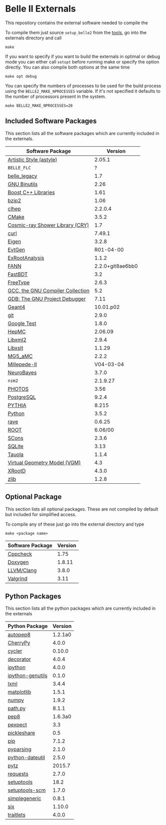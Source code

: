 Belle II Externals
==================

This repository contains the external software needed to compile the 

To compile them just source `setup_belle2` from the
[tools](https://stash.desy.de/projects/B2/repos/tools/), go into the externals
directory and call

    make

If you want to specify if you want to build the externals in optimal or debug
mode you can either call `setopt` before running make or specify the option
directly. You can also compile both options at the same time

    make opt debug

You can specify the numbers of processes to be used for the build process using
the `BELLE2_MAKE_NPROCESSES` variable. If it's not specified it defaults to the
number of processors present in the system.

    make BELLE2_MAKE_NPROCESSES=20


Included Software Packages
--------------------------

This section lists all the software packages which are currently included in
the externals. 

| Software Package                                                             | Version          |
|------------------------------------------------------------------------------|------------------|
| [Artistic Style (astyle)](http://astyle.sourceforge.net/)                    | 2.05.1           |
| `BELLE_FLC`                                                                  | ?                |
| [belle\_legacy](https://stash.desy.de/projects/B2G/repos/belle_legacy/)      | 1.7              |
| [GNU Binutils](https://www.gnu.org/software/binutils/)                       | 2.26             |
| [Boost C++ Libraries](http://www.boost.org/)                                 | 1.61             |
| [bzip2](http://www.bzip.org/)                                                | 1.06             |
| [clhep](http://proj-clhep.web.cern.ch/proj-clhep/)                           | 2.2.0.4          |
| [CMake](https://cmake.org/)                                                  | 3.5.2            |
| [Cosmic-ray Shower Library (CRY)](http://nuclear.llnl.gov/simulation/)       | 1.7              |
| [curl](https://curl.haxx.se/)                                                | 7.49.1           |
| [Eigen](http://eigen.tuxfamily.org/)                                         | 3.2.8            |
| [EvtGen](http://evtgen.warwick.ac.uk/)                                       | R01-04-00        |
| [ExRootAnalysis](http://madgraph.hep.uiuc.edu/Downloads/ExRootAnalysis/)     | 1.1.2            |
| [FANN](http://leenissen.dk/fann/wp/)                                         | 2.2.0+git8ae6bb0 |
| [FastBDT](https://github.com/thomaskeck/FastBDT)                             | 3.2              |
| [FreeType](http://www.freetype.org/)                                         | 2.6.3            |
| [GCC, the GNU Compiler Collection](https://gcc.gnu.org/)                     | 5.2              |
| [GDB: The GNU Project Debugger](https://www.gnu.org/software/gdb/)           | 7.11             |
| [Geant4](http://geant4.web.cern.ch/geant4/)                                  | 10.01.p02        |
| [git](https://git-scm.com/)                                                  | 2.9.0            |
| [Google Test](https://github.com/google/googletest)                          | 1.8.0            |
| [HepMC](http://lcgapp.cern.ch/project/simu/HepMC/)                           | 2.06.09          |
| [Libxml2](http://www.xmlsoft.org)                                            | 2.9.4            |
| [Libxslt](http://xmlsoft.org/libxslt/)                                       | 1.1.29           |
| [MG5\_aMC](https://launchpad.net/mg5amcnlo)                                  | 2.2.2            |
| [Millepede-II](http://www.desy.de/~kleinwrt/MP2/doc/html/index.html)         | V04-03-04        |
| [NeuroBayes](http://neurobayes.phi-t.de/)                                    | 3.7.0            |
| `nsm2`                                                                       | 2.1.9.27         |
| [PHOTOS](http://photospp.web.cern.ch/photospp/)                              | 3.56             |
| [PostgreSQL](http://www.postgresql.org/)                                     | 9.2.4            |
| [PYTHIA](http://home.thep.lu.se/~torbjorn/Pythia.html)                       | 8.215            |
| [Python](https://www.python.org/)                                            | 3.5.2            |
| [rave](https://github.com/rave-package/rave)                                 | 0.6.25           |
| [ROOT](https://root.cern.ch/)                                                | 6.06/00          |
| [SCons](http://scons.org/)                                                   | 2.3.6            |
| [SQLite](https://www.sqlite.org/)                                            | 3.13             |
| [Tauola](http://tauolapp.web.cern.ch/tauolapp/)                              | 1.1.4            |
| [Virtual Geometry Model (VGM)](http://ivana.home.cern.ch/ivana/VGM.html)     | 4.3              |
| [XRootD](http://xrootd.org/)                                                 | 4.3.0            |
| [zlib](http://www.zlib.net/)                                                 | 1.2.8            |


Optional Package
----------------

This section lists all optional packages. These are not compiled by default but
included for simplified access.

To compile any of these just go into the external directory and type

    make <package name>

| Software Package                                                             | Version          |
|------------------------------------------------------------------------------|------------------|
| [Cppcheck](http://cppcheck.sourceforge.net/)                                 | 1.75             |
| [Doxygen](http://www.doxygen.org)                                            | 1.8.11           |
| [LLVM/Clang](http://llvm.org/)                                               | 3.8.0            |
| [Valgrind](http://valgrind.org/)                                             | 3.11             |


Python Packages
---------------

This section lists all the python packages which are currently included in the
externals

| Python Package                                                               | Version          |
|------------------------------------------------------------------------------|------------------|
| [autopep8 ](https://pypi.python.org/pypi/autopep8 )                          | 1.2.1a0          |
| [CherryPy](https://pypi.python.org/pypi/CherryPy)                            | 4.0.0            |
| [cycler](https://pypi.python.org/pypi/cycler)                                | 0.10.0           |
| [decorator](https://pypi.python.org/pypi/decorator)                          | 4.0.4            |
| [ipython](https://pypi.python.org/pypi/ipython)                              | 4.0.0            |
| [ipython-genutils](https://pypi.python.org/pypi/ipython-genutils)            | 0.1.0            |
| [lxml](https://pypi.python.org/pypi/lxml)                                    | 3.4.4            |
| [matplotlib](https://pypi.python.org/pypi/matplotlib)                        | 1.5.1            |
| [numpy](https://pypi.python.org/pypi/numpy)                                  | 1.9.2            |
| [path.py](https://pypi.python.org/pypi/path.py)                              | 8.1.1            |
| [pep8](https://pypi.python.org/pypi/pep8)                                    | 1.6.3a0          |
| [pexpect](https://pypi.python.org/pypi/pexpect)                              | 3.3              |
| [pickleshare](https://pypi.python.org/pypi/pickleshare)                      | 0.5              |
| [pip](https://pypi.python.org/pypi/pip)                                      | 7.1.2            |
| [pyparsing](https://pypi.python.org/pypi/pyparsing)                          | 2.1.0            |
| [python-dateutil](https://pypi.python.org/pypi/python-dateutil)              | 2.5.0            |
| [pytz](https://pypi.python.org/pypi/pytz)                                    | 2015.7           |
| [requests](https://pypi.python.org/pypi/requests)                            | 2.7.0            |
| [setuptools](https://pypi.python.org/pypi/setuptools)                        | 18.2             |
| [setuptools-scm](https://pypi.python.org/pypi/setuptools-scm)                | 1.7.0            |
| [simplegeneric](https://pypi.python.org/pypi/simplegeneric)                  | 0.8.1            |
| [six](https://pypi.python.org/pypi/six)                                      | 1.10.0           |
| [traitlets](https://pypi.python.org/pypi/traitlets)                          | 4.0.0            |
